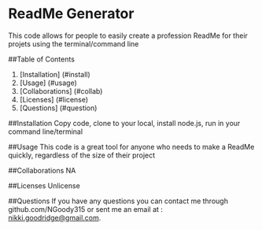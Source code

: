 
# ReadMe Generator

This code allows for people to easily create a profession ReadMe for their projets using the terminal/command line

##Table of Contents
1. [Installation] (#install)
2. [Usage] (#usage)
3. [Collaborations] (#collab)
4. [Licenses] (#license)
5. [Questions] (#question)

<a name='install'></a>
##Installation
Copy code, clone to your local, install node.js, run in your command line/terminal

<a name='usage'></a>
##Usage
This code is a great tool for anyone who needs to make a ReadMe quickly, regardless of the size of their project

<a name='collab'></a>
##Collaborations
NA

<a name='liscense'></a>
##Licenses
Unlicense

<a name='question'></a>
##Questions
If you have any questions you can contact me through github.com/NGoody315 or sent me an email at : nikki.goodridge@gmail.com.
